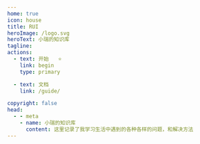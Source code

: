 ```yaml
---
home: true
icon: house
title: RUI
heroImage: /logo.svg
heroText: 小瑞的知识库
tagline: 
actions:
  - text: 开始   ⭐
    link: begin
    type: primary

  - text: 文档
    link: /guide/

copyright: false
head:
  - - meta
    - name: 小瑞的知识库
      content: 这里记录了我学习生活中遇到的各种各样的问题，和解决方法
---
```




